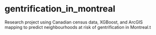 # gentrification_in_montreal
Research project using Canadian census data, XGBoost, and ArcGIS mapping to predict neighbourhoods at risk of gentrification in Montreal.t 
